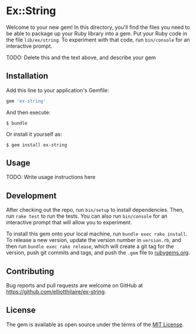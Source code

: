 # Ex::String

Welcome to your new gem! In this directory, you'll find the files you need to be able to package up your Ruby library into a gem. Put your Ruby code in the file `lib/ex/string`. To experiment with that code, run `bin/console` for an interactive prompt.

TODO: Delete this and the text above, and describe your gem

## Installation

Add this line to your application's Gemfile:

```ruby
gem 'ex-string'
```

And then execute:

    $ bundle

Or install it yourself as:

    $ gem install ex-string

## Usage

TODO: Write usage instructions here

## Development

After checking out the repo, run `bin/setup` to install dependencies. Then, run `rake test` to run the tests. You can also run `bin/console` for an interactive prompt that will allow you to experiment.

To install this gem onto your local machine, run `bundle exec rake install`. To release a new version, update the version number in `version.rb`, and then run `bundle exec rake release`, which will create a git tag for the version, push git commits and tags, and push the `.gem` file to [rubygems.org](https://rubygems.org).

## Contributing

Bug reports and pull requests are welcome on GitHub at https://github.com/elliotthilaire/ex-string.


## License

The gem is available as open source under the terms of the [MIT License](http://opensource.org/licenses/MIT).

